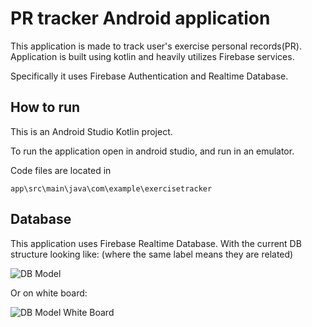 # PR tracker Android application

This application is made to track user's exercise personal records(PR).
Application is built using kotlin and heavily utilizes Firebase services.

Specifically it uses Firebase Authentication and Realtime Database.

## How to run
This is an Android Studio Kotlin project.


To run the application open in android studio, and run in an emulator.

Code files are located in 

```app\src\main\java\com\example\exercisetracker```

## Database
This application uses Firebase Realtime Database.
With the current DB structure looking like: (where the same label means they are related)

![DB Model](./images/DBmodel.svg)


Or on white board:

![DB Model White Board](./images/whiteboardRelation.jpg)

